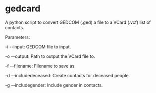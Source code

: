 # gedcard

A python script to convert GEDCOM (.ged) a file to a VCard (.vcf) list of contacts.

Parameters:

-i --input: GEDCOM file to input.

-o --output: Path to output the VCard file to.

-f --filename: Filename to save as.

-d --includedeceased: Create contacts for deceased people.

-g --includegender: Include gender in contacts.
